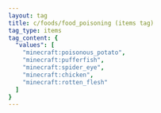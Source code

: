 ```yaml
---
layout: tag
title: c/foods/food_poisoning (items tag)
tag_type: items
tag_content: {
  "values": [
    "minecraft:poisonous_potato",
    "minecraft:pufferfish",
    "minecraft:spider_eye",
    "minecraft:chicken",
    "minecraft:rotten_flesh"
  ]
}
---
```

